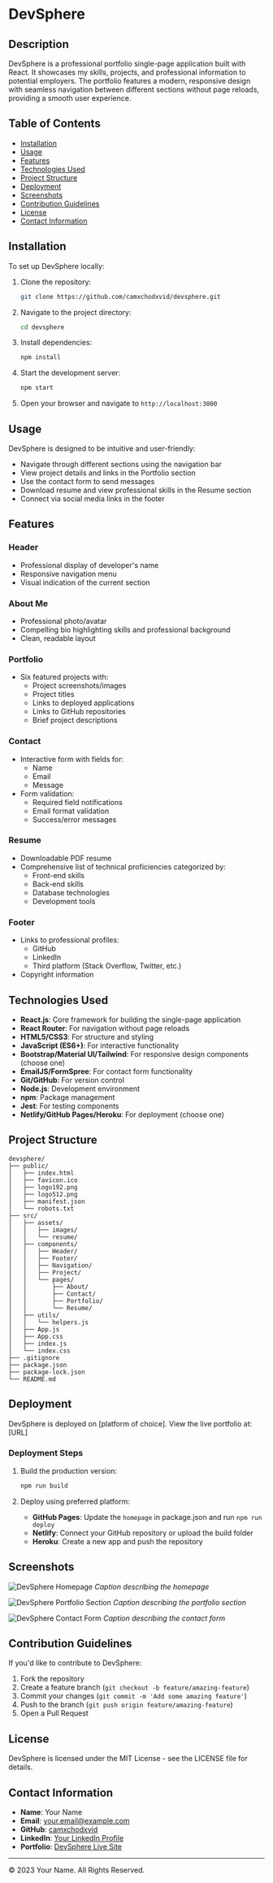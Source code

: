 # DevSphere

## Description

DevSphere is a professional portfolio single-page application built with React. It showcases my skills, projects, and professional information to potential employers. The portfolio features a modern, responsive design with seamless navigation between different sections without page reloads, providing a smooth user experience.

## Table of Contents

- [Installation](#installation)
- [Usage](#usage)
- [Features](#features)
- [Technologies Used](#technologies-used)
- [Project Structure](#project-structure)
- [Deployment](#deployment)
- [Screenshots](#screenshots)
- [Contribution Guidelines](#contribution-guidelines)
- [License](#license)
- [Contact Information](#contact-information)

## Installation

To set up DevSphere locally:

1. Clone the repository:
   ```bash
   git clone https://github.com/camxchodxvid/devsphere.git
   ```

2. Navigate to the project directory:
   ```bash
   cd devsphere
   ```

3. Install dependencies:
   ```bash
   npm install
   ```

4. Start the development server:
   ```bash
   npm start
   ```

5. Open your browser and navigate to `http://localhost:3000`

## Usage

DevSphere is designed to be intuitive and user-friendly:

- Navigate through different sections using the navigation bar
- View project details and links in the Portfolio section
- Use the contact form to send messages
- Download resume and view professional skills in the Resume section
- Connect via social media links in the footer

## Features

### Header
- Professional display of developer's name
- Responsive navigation menu
- Visual indication of the current section

### About Me
- Professional photo/avatar
- Compelling bio highlighting skills and professional background
- Clean, readable layout

### Portfolio
- Six featured projects with:
  - Project screenshots/images
  - Project titles
  - Links to deployed applications
  - Links to GitHub repositories
  - Brief project descriptions

### Contact
- Interactive form with fields for:
  - Name
  - Email
  - Message
- Form validation:
  - Required field notifications
  - Email format validation
  - Success/error messages

### Resume
- Downloadable PDF resume
- Comprehensive list of technical proficiencies categorized by:
  - Front-end skills
  - Back-end skills
  - Database technologies
  - Development tools

### Footer
- Links to professional profiles:
  - GitHub
  - LinkedIn
  - Third platform (Stack Overflow, Twitter, etc.)
- Copyright information

## Technologies Used

- **React.js**: Core framework for building the single-page application
- **React Router**: For navigation without page reloads
- **HTML5/CSS3**: For structure and styling
- **JavaScript (ES6+)**: For interactive functionality
- **Bootstrap/Material UI/Tailwind**: For responsive design components (choose one)
- **EmailJS/FormSpree**: For contact form functionality
- **Git/GitHub**: For version control
- **Node.js**: Development environment
- **npm**: Package management
- **Jest**: For testing components
- **Netlify/GitHub Pages/Heroku**: For deployment (choose one)

## Project Structure

```
devsphere/
├── public/
│   ├── index.html
│   ├── favicon.ico
│   ├── logo192.png
│   ├── logo512.png
│   ├── manifest.json
│   └── robots.txt
├── src/
│   ├── assets/
│   │   ├── images/
│   │   └── resume/
│   ├── components/
│   │   ├── Header/
│   │   ├── Footer/
│   │   ├── Navigation/
│   │   ├── Project/
│   │   └── pages/
│   │       ├── About/
│   │       ├── Contact/
│   │       ├── Portfolio/
│   │       └── Resume/
│   ├── utils/
│   │   └── helpers.js
│   ├── App.js
│   ├── App.css
│   ├── index.js
│   └── index.css
├── .gitignore
├── package.json
├── package-lock.json
└── README.md
```

## Deployment

DevSphere is deployed on [platform of choice]. View the live portfolio at: [URL]

### Deployment Steps

1. Build the production version:
   ```bash
   npm run build
   ```

2. Deploy using preferred platform:
   - **GitHub Pages**: Update the `homepage` in package.json and run `npm run deploy`
   - **Netlify**: Connect your GitHub repository or upload the build folder
   - **Heroku**: Create a new app and push the repository

## Screenshots

![DevSphere Homepage](url-to-homepage-screenshot)
*Caption describing the homepage*

![DevSphere Portfolio Section](url-to-portfolio-screenshot)
*Caption describing the portfolio section*

![DevSphere Contact Form](url-to-contact-screenshot)
*Caption describing the contact form*

## Contribution Guidelines

If you'd like to contribute to DevSphere:

1. Fork the repository
2. Create a feature branch (`git checkout -b feature/amazing-feature`)
3. Commit your changes (`git commit -m 'Add some amazing feature'`)
4. Push to the branch (`git push origin feature/amazing-feature`)
5. Open a Pull Request

## License

DevSphere is licensed under the MIT License - see the LICENSE file for details.

## Contact Information

- **Name**: Your Name
- **Email**: your.email@example.com
- **GitHub**: [camxchodxvid](https://github.com/camxchodxvid)
- **LinkedIn**: [Your LinkedIn Profile](https://linkedin.com/in/yourprofile)
- **Portfolio**: [DevSphere Live Site](https://yourportfolio.com)

---

© 2023 Your Name. All Rights Reserved.
